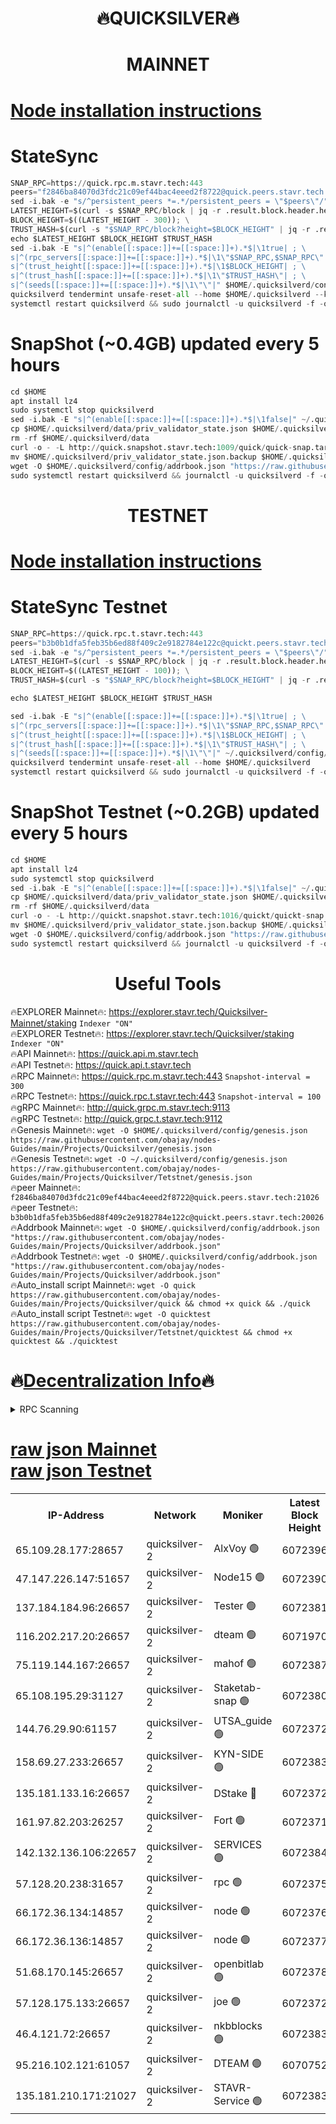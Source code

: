 <h1 align="center"> 🔥QUICKSILVER🔥</h1>

<h1 align="center"> MAINNET</h1>

[Node installation instructions](https://github.com/obajay/nodes-Guides/tree/main/Projects/Quicksilver)
=

# StateSync
```python
SNAP_RPC=https://quick.rpc.m.stavr.tech:443
peers="f2846ba84070d3fdc21c09ef44bac4eeed2f8722@quick.peers.stavr.tech:21026"
sed -i.bak -e "s/^persistent_peers *=.*/persistent_peers = \"$peers\"/" $HOME/.quicksilverd/config/config.toml
LATEST_HEIGHT=$(curl -s $SNAP_RPC/block | jq -r .result.block.header.height); \
BLOCK_HEIGHT=$((LATEST_HEIGHT - 300)); \
TRUST_HASH=$(curl -s "$SNAP_RPC/block?height=$BLOCK_HEIGHT" | jq -r .result.block_id.hash)
echo $LATEST_HEIGHT $BLOCK_HEIGHT $TRUST_HASH
sed -i.bak -E "s|^(enable[[:space:]]+=[[:space:]]+).*$|\1true| ; \
s|^(rpc_servers[[:space:]]+=[[:space:]]+).*$|\1\"$SNAP_RPC,$SNAP_RPC\"| ; \
s|^(trust_height[[:space:]]+=[[:space:]]+).*$|\1$BLOCK_HEIGHT| ; \
s|^(trust_hash[[:space:]]+=[[:space:]]+).*$|\1\"$TRUST_HASH\"| ; \
s|^(seeds[[:space:]]+=[[:space:]]+).*$|\1\"\"|" $HOME/.quicksilverd/config/config.toml
quicksilverd tendermint unsafe-reset-all --home $HOME/.quicksilverd --keep-addr-book
systemctl restart quicksilverd && sudo journalctl -u quicksilverd -f -o cat
```

# SnapShot (~0.4GB) updated every 5 hours
```python
cd $HOME
apt install lz4
sudo systemctl stop quicksilverd
sed -i.bak -E "s|^(enable[[:space:]]+=[[:space:]]+).*$|\1false|" ~/.quicksilverd/config/config.toml
cp $HOME/.quicksilverd/data/priv_validator_state.json $HOME/.quicksilverd/priv_validator_state.json.backup
rm -rf $HOME/.quicksilverd/data
curl -o - -L http://quick.snapshot.stavr.tech:1009/quick/quick-snap.tar.lz4 | lz4 -c -d - | tar -x -C $HOME/.quicksilverd --strip-components 2
mv $HOME/.quicksilverd/priv_validator_state.json.backup $HOME/.quicksilverd/data/priv_validator_state.json
wget -O $HOME/.quicksilverd/config/addrbook.json "https://raw.githubusercontent.com/obajay/nodes-Guides/main/Projects/Quicksilver/addrbook.json"
sudo systemctl restart quicksilverd && journalctl -u quicksilverd -f -o cat
```

<h1 align="center"> TESTNET</h1>

[Node installation instructions](https://github.com/obajay/nodes-Guides/tree/main/Projects/Quicksilver/Tetstnet)
=

# StateSync Testnet
```python
SNAP_RPC=https://quick.rpc.t.stavr.tech:443
peers="b3b0b1dfa5feb35b6ed88f409c2e9182784e122c@quickt.peers.stavr.tech:20026"
sed -i.bak -e "s/^persistent_peers *=.*/persistent_peers = \"$peers\"/" $HOME/.quicksilverd/config/config.toml
LATEST_HEIGHT=$(curl -s $SNAP_RPC/block | jq -r .result.block.header.height); \
BLOCK_HEIGHT=$((LATEST_HEIGHT - 100)); \
TRUST_HASH=$(curl -s "$SNAP_RPC/block?height=$BLOCK_HEIGHT" | jq -r .result.block_id.hash)

echo $LATEST_HEIGHT $BLOCK_HEIGHT $TRUST_HASH

sed -i.bak -E "s|^(enable[[:space:]]+=[[:space:]]+).*$|\1true| ; \
s|^(rpc_servers[[:space:]]+=[[:space:]]+).*$|\1\"$SNAP_RPC,$SNAP_RPC\"| ; \
s|^(trust_height[[:space:]]+=[[:space:]]+).*$|\1$BLOCK_HEIGHT| ; \
s|^(trust_hash[[:space:]]+=[[:space:]]+).*$|\1\"$TRUST_HASH\"| ; \
s|^(seeds[[:space:]]+=[[:space:]]+).*$|\1\"\"|" ~/.quicksilverd/config/config.toml
quicksilverd tendermint unsafe-reset-all --home $HOME/.quicksilverd
systemctl restart quicksilverd && sudo journalctl -u quicksilverd -f -o cat

```

# SnapShot Testnet (~0.2GB) updated every 5 hours
```python
cd $HOME
apt install lz4
sudo systemctl stop quicksilverd
sed -i.bak -E "s|^(enable[[:space:]]+=[[:space:]]+).*$|\1false|" ~/.quicksilverd/config/config.toml
cp $HOME/.quicksilverd/data/priv_validator_state.json $HOME/.quicksilverd/priv_validator_state.json.backup
rm -rf $HOME/.quicksilverd/data
curl -o - -L http://quickt.snapshot.stavr.tech:1016/quickt/quickt-snap.tar.lz4 | lz4 -c -d - | tar -x -C $HOME/.quicksilverd --strip-components 2
mv $HOME/.quicksilverd/priv_validator_state.json.backup $HOME/.quicksilverd/data/priv_validator_state.json
wget -O $HOME/.quicksilverd/config/addrbook.json "https://raw.githubusercontent.com/obajay/nodes-Guides/main/Projects/Quicksilver/Tetstnet/addrbook.json"
sudo systemctl restart quicksilverd && journalctl -u quicksilverd -f -o cat
```
 <h1 align="center"> Useful Tools</h1>

🔥EXPLORER Mainnet🔥:        https://explorer.stavr.tech/Quicksilver-Mainnet/staking    `Indexer "ON"` \
🔥EXPLORER Testnet🔥:        https://explorer.stavr.tech/Quicksilver/staking	        `Indexer "ON"` \
🔥API Mainnet🔥: 			 https://quick.api.m.stavr.tech \
🔥API Testnet🔥: 			 https://quick.api.t.stavr.tech \
🔥RPC Mainnet🔥:             https://quick.rpc.m.stavr.tech:443              `Snapshot-interval = 300` \
🔥RPC Testnet🔥:             https://quick.rpc.t.stavr.tech:443              `Snapshot-interval = 100` \
🔥gRPC Mainnet🔥:                    http://quick.grpc.m.stavr.tech:9113 \
🔥gRPC Testnet🔥:                    http://quick.grpc.t.stavr.tech:9112 \
🔥Genesis Mainnet🔥: `wget -O $HOME/.quicksilverd/config/genesis.json https://raw.githubusercontent.com/obajay/nodes-Guides/main/Projects/Quicksilver/genesis.json` \
🔥Genesis Testnet🔥: `wget -O ~/.quicksilverd/config/genesis.json https://raw.githubusercontent.com/obajay/nodes-Guides/main/Projects/Quicksilver/Tetstnet/genesis.json` \
🔥peer Mainnet🔥:					 `f2846ba84070d3fdc21c09ef44bac4eeed2f8722@quick.peers.stavr.tech:21026` \
🔥peer Testnet🔥:					 `b3b0b1dfa5feb35b6ed88f409c2e9182784e122c@quickt.peers.stavr.tech:20026` \
🔥Addrbook Mainnet🔥:    ```wget -O $HOME/.quicksilverd/config/addrbook.json "https://raw.githubusercontent.com/obajay/nodes-Guides/main/Projects/Quicksilver/addrbook.json"``` \
🔥Addrbook Testnet🔥:    ```wget -O $HOME/.quicksilverd/config/addrbook.json "https://raw.githubusercontent.com/obajay/nodes-Guides/main/Projects/Quicksilver/addrbook.json"``` \
🔥Auto_install script Mainnet🔥: ```wget -O quick https://raw.githubusercontent.com/obajay/nodes-Guides/main/Projects/Quicksilver/quick && chmod +x quick && ./quick``` \
🔥Auto_install script Testnet🔥: ```wget -O quicktest https://raw.githubusercontent.com/obajay/nodes-Guides/main/Projects/Quicksilver/Tetstnet/quicktest && chmod +x quicktest && ./quicktest```

🔥[Decentralization Info](https://github.com/obajay/StateSync-snapshots/tree/main/Projects/Quicksilver/Decentralization)🔥
=

<details>
<summary>RPC Scanning</summary>

<h2 align="center"> We scan nodes in real time every 4 hours. And we provide the final result of RPC endpoints.
We cannot influence the operation of these nodes in any way. </h2>


```python
If Voting Power is higher than 0 --> then the Node is a validator of the network and may be subject to attack and be a potential threat to the chain.
```
```python
We marked such validators with a red symbol
```

</details>

[raw json Mainnet](https://rpc-check.quickm.stavr.tech/quickm/rpc-quickm-result.json) \
[raw json Testnet](https://github.com/obajay/StateSync-snapshots/tree/main/Projects/Quicksilver/Rpc-Check-Testnet)
=


<table><tr><th>IP-Address</th><th>Network</th><th>Moniker</th><th>Latest Block Height</th><th>Earliest Block Height</th><th>Catching Up</th><th>Tx Index</th><th>Voting Power</th><th>Scan Time</th></tr><tr><td>65.109.28.177:28657</td><td>quicksilver-2</td><td>AlxVoy 🟢</td><td>6072396</td><td>3562001</td><td>False</td><td>off</td><td>0</td><td>2024-02-21T17:34:44.202833506UTC</td></tr><tr><td>47.147.226.147:51657</td><td>quicksilver-2</td><td>Node15 🟢</td><td>6072390</td><td>5151648</td><td>False</td><td>off</td><td>0</td><td>2024-02-21T17:34:10.699362709UTC</td></tr><tr><td>137.184.184.96:26657</td><td>quicksilver-2</td><td>Tester 🟢</td><td>6072381</td><td>5550692</td><td>False</td><td>off</td><td>0</td><td>2024-02-21T17:33:17.122578209UTC</td></tr><tr><td>116.202.217.20:26657</td><td>quicksilver-2</td><td>dteam 🟢</td><td>6071970</td><td>5581001</td><td>False</td><td>on</td><td>0</td><td>2024-02-21T17:33:44.300699232UTC</td></tr><tr><td>75.119.144.167:26657</td><td>quicksilver-2</td><td>mahof 🟢</td><td>6072387</td><td>5654794</td><td>False</td><td>on</td><td>0</td><td>2024-02-21T17:33:52.907774307UTC</td></tr><tr><td>65.108.195.29:31127</td><td>quicksilver-2</td><td>Staketab-snap 🟢</td><td>6072380</td><td>5705001</td><td>False</td><td>off</td><td>0</td><td>2024-02-21T17:33:10.003355031UTC</td></tr><tr><td>144.76.29.90:61157</td><td>quicksilver-2</td><td>UTSA_guide 🟢</td><td>6072372</td><td>5743301</td><td>False</td><td>on</td><td>0</td><td>2024-02-21T17:32:22.476181543UTC</td></tr><tr><td>158.69.27.233:26657</td><td>quicksilver-2</td><td>KYN-SIDE 🟢</td><td>6072383</td><td>5799001</td><td>False</td><td>on</td><td>0</td><td>2024-02-21T17:33:30.878249468UTC</td></tr><tr><td>135.181.133.16:26657</td><td>quicksilver-2</td><td>DStake 🔴</td><td>6072372</td><td>5807001</td><td>False</td><td>on</td><td>154670</td><td>2024-02-21T17:32:21.829743350UTC</td></tr><tr><td>161.97.82.203:26257</td><td>quicksilver-2</td><td>Fort 🟢</td><td>6072371</td><td>5863421</td><td>False</td><td>on</td><td>0</td><td>2024-02-21T17:32:19.246379312UTC</td></tr><tr><td>142.132.136.106:22657</td><td>quicksilver-2</td><td>SERVICES 🟢</td><td>6072384</td><td>5920001</td><td>False</td><td>on</td><td>0</td><td>2024-02-21T17:33:35.835743221UTC</td></tr><tr><td>57.128.20.238:31657</td><td>quicksilver-2</td><td>rpc 🟢</td><td>6072375</td><td>5940472</td><td>False</td><td>on</td><td>0</td><td>2024-02-21T17:32:42.190693858UTC</td></tr><tr><td>66.172.36.134:14857</td><td>quicksilver-2</td><td>node 🟢</td><td>6072376</td><td>5950756</td><td>False</td><td>on</td><td>0</td><td>2024-02-21T17:32:49.967937209UTC</td></tr><tr><td>66.172.36.136:14857</td><td>quicksilver-2</td><td>node 🟢</td><td>6072377</td><td>5950756</td><td>False</td><td>on</td><td>0</td><td>2024-02-21T17:32:50.785693017UTC</td></tr><tr><td>51.68.170.145:26657</td><td>quicksilver-2</td><td>openbitlab 🟢</td><td>6072378</td><td>5981220</td><td>False</td><td>on</td><td>0</td><td>2024-02-21T17:32:57.335983424UTC</td></tr><tr><td>57.128.175.133:26657</td><td>quicksilver-2</td><td>joe 🟢</td><td>6072372</td><td>6039778</td><td>False</td><td>on</td><td>0</td><td>2024-02-21T17:32:24.890273086UTC</td></tr><tr><td>46.4.121.72:26657</td><td>quicksilver-2</td><td>nkbblocks 🟢</td><td>6072383</td><td>6056301</td><td>False</td><td>on</td><td>0</td><td>2024-02-21T17:33:25.796758956UTC</td></tr><tr><td>95.216.102.121:61057</td><td>quicksilver-2</td><td>DTEAM 🟢</td><td>6070752</td><td>6070501</td><td>False</td><td>on</td><td>0</td><td>2024-02-21T17:32:42.689709729UTC</td></tr><tr><td>135.181.210.171:21027</td><td>quicksilver-2</td><td>STAVR-Service 🟢</td><td>6072383</td><td>6072001</td><td>False</td><td>on</td><td>0</td><td>2024-02-21T17:33:31.319471980UTC</td></tr></table>
